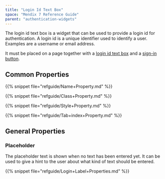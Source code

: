 ```yaml
---
title: "Login Id Text Box"
space: "Mendix 7 Reference Guide"
parent: "authentication-widgets"
---
```



The login id text box is a widget that can be used to provide a login id for authentication. A login id is a unique identifier used to identify a user. Examples are a username or  email address. 

It must be placed on a page together with a [login id text box](login-id-text-box) and a [sign-in button](sign-in-button).

## Common Properties

{{% snippet file="refguide/Name+Property.md" %}}

{{% snippet file="refguide/Class+Property.md" %}}

{{% snippet file="refguide/Style+Property.md" %}}

{{% snippet file="refguide/Tab+index+Property.md" %}}

## General Properties

### Placeholder

The placeholder text is shown when no text has been entered yet. It can be used to give a hint to the user about what kind of text should be entered.

{{% snippet file="refguide/Login+Label+Properties.md" %}}
